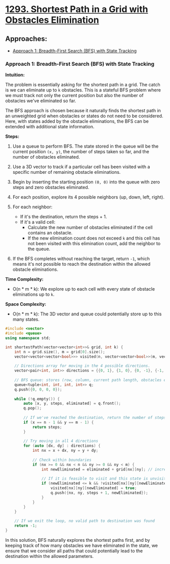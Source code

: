 # [1293. Shortest Path in a Grid with Obstacles Elimination](https://leetcode.com/problems/shortest-path-in-a-grid-with-obstacles-elimination/)

## Approaches:
- [Approach 1: Breadth-First Search (BFS) with State Tracking](#approach-1-breadth-first-search-bfs-with-state-tracking)

### Approach 1: Breadth-First Search (BFS) with State Tracking

**Intuition:**

The problem is essentially asking for the shortest path in a grid. The catch is we can eliminate up to `k` obstacles. This is a stateful BFS problem where we must track not only the current position but also the number of obstacles we've eliminated so far.

The BFS approach is chosen because it naturally finds the shortest path in an unweighted grid when obstacles or states do not need to be considered. Here, with states added by the obstacle eliminations, the BFS can be extended with additional state information.

**Steps:**

1. Use a queue to perform BFS. The state stored in the queue will be the current position `(x, y)`, the number of steps taken so far, and the number of obstacles eliminated.
2. Use a 3D vector to track if a particular cell has been visited with a specific number of remaining obstacle eliminations.
3. Begin by inserting the starting position `(0, 0)` into the queue with zero steps and zero obstacles eliminated.
4. For each position, explore its 4 possible neighbors (up, down, left, right).
5. For each neighbor:
   - If it's the destination, return the steps + 1.
   - If it's a valid cell:
     - Calculate the new number of obstacles eliminated if the cell contains an obstacle.
     - If the new elimination count does not exceed `k` and this cell has not been visited with this elimination count, add the neighbor to the queue.

6. If the BFS completes without reaching the target, return `-1`, which means it's not possible to reach the destination within the allowed obstacle eliminations.

**Time Complexity:**
- O(n * m * k): We explore up to each cell with every state of obstacle eliminations up to `k`.

**Space Complexity:**
- O(n * m * k): The 3D vector and queue could potentially store up to this many states.

```cpp
#include <vector>
#include <queue>
using namespace std;

int shortestPath(vector<vector<int>>& grid, int k) {
    int n = grid.size(), m = grid[0].size();
    vector<vector<vector<bool>>> visited(n, vector<vector<bool>>(m, vector<bool>(k + 1, false)));
    
    // Directions array for moving in the 4 possible directions.
    vector<pair<int, int>> directions = {{0, 1}, {1, 0}, {0, -1}, {-1, 0}};
    
    // BFS queue: stores (row, column, current path length, obstacles eliminated)
    queue<tuple<int, int, int, int>> q;
    q.push({0, 0, 0, 0});
    
    while (!q.empty()) {
        auto [x, y, steps, eliminated] = q.front();
        q.pop();
        
        // If we've reached the destination, return the number of steps
        if (x == n - 1 && y == m - 1) {
            return steps;
        }
        
        // Try moving in all 4 directions
        for (auto [dx, dy] : directions) {
            int nx = x + dx, ny = y + dy;
            
            // Check within boundaries
            if (nx >= 0 && nx < n && ny >= 0 && ny < m) {
                int newEliminated = eliminated + grid[nx][ny]; // increment obstacles eliminated if it's an obstacle
                
                // If it is feasible to visit and this state is unvisited
                if (newEliminated <= k && !visited[nx][ny][newEliminated]) {
                    visited[nx][ny][newEliminated] = true;
                    q.push({nx, ny, steps + 1, newEliminated});
                }
            }
        }
    }
    
    // If we exit the loop, no valid path to destination was found
    return -1;
}
```

In this solution, BFS naturally explores the shortest paths first, and by keeping track of how many obstacles we have eliminated in the state, we ensure that we consider all paths that could potentially lead to the destination within the allowed parameters.

